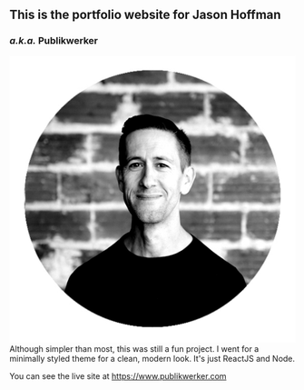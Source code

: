 ## This is the portfolio website for Jason Hoffman
### _a.k.a._ Publikwerker
![dapper head shot of Jason](https://github.com/publikwerker/jason-portfolio/blob/master/src/components/images/HeadShotzJasonsqbw.jpg)
Although simpler than most, this was still a fun project. I went for a minimally styled theme for a clean, modern look.
It's just ReactJS and Node.

You can see the live site at https://www.publikwerker.com
